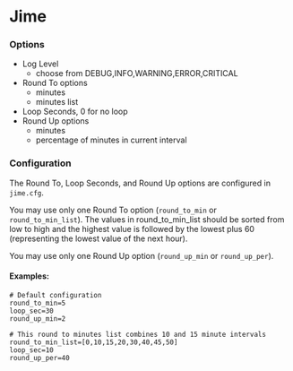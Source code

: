# Jime
### Options
* Log Level
  * choose from DEBUG,INFO,WARNING,ERROR,CRITICAL
* Round To options
  * minutes
  * minutes list
* Loop Seconds, 0 for no loop
* Round Up options
  * minutes
  * percentage of minutes in current interval

### Configuration
The Round To, Loop Seconds, and Round Up options are configured in `jime.cfg`.

You may use only one Round To option (`round_to_min` or `round_to_min_list`). The values in round_to_min_list should be sorted from low to high and the highest value is followed by the lowest plus 60 (representing the lowest value of the next hour). 

You may use only one Round Up option (`round_up_min` or `round_up_per`).

#### Examples:
```
# Default configuration
round_to_min=5
loop_sec=30
round_up_min=2
```
```
# This round to minutes list combines 10 and 15 minute intervals
round_to_min_list=[0,10,15,20,30,40,45,50]
loop_sec=10
round_up_per=40
```
